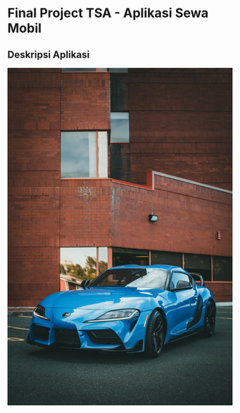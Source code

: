 # Final Project TSA - Aplikasi Sewa Mobil

## Deskripsi Aplikasi
![screenchot](images/toyota_supra_vertical.jpg)


